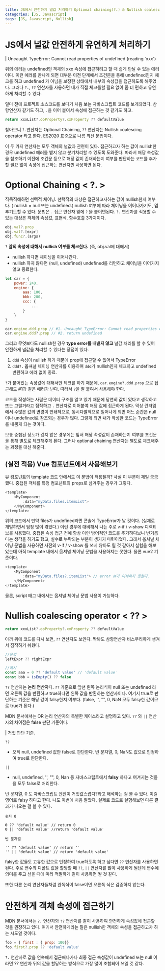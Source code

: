 ```yaml
---
title: JS에서 안전하게 널값 처리하기 Optional chaining(?.) & Nullish coalescing operator (??)
categories: [JS, Javascript]
tags: [JS, Javascript, Nullish]
---
```



# JS에서 널값 안전하게 유연하게 처리하기 

| Uncaught TypeError: Cannot read properties of undefined (reading 'xxx')

위의 에러는 undefined인 객체의 xxx 속성에 접근하려고 할 때 쉽게 만날 수 있는 에러이다. 이런 에러를 만나게 되면 대부분 이전 단계에서 조건문을 통해 undefined인지 체크를 하고 undefined 가 아님을 보장한 상태에서 내부의 속성값을 접근하도록 해주었다. 그러나 `?.`, `??` 연산자를 사용하면 내가 직접 체크를할 필요 없이 좀 더 편하고 유연하게 처리할 수 있다. 

얼마 전에 프로젝트 소스코드를 보다가 처음 보는 자바스크립트 코드를 보게되었다. 삼항연산자 같기도 하고, `.`을 이어 붙여서 속성에 접근하는 것 같기도 하고. 

```javascript
return xxxList?.ooProperty?.xxProperty ?? defaultValue
```

찾아보니 `?.`연산자는 Optional Chaining, `??` 연산자는 Nullish coalescing operator 라고 한다. ES2020 표준으로 나름 최신 문법이다. 

이 두 가지 연산자는 모두 객체의 널값과 관련이 있다. 접근하고자 하는 값이 nullish한 경우 undefined 에러를 뱉지 않고 분기처리할 수 있도록 도와준다. 따라서 해당 속성값을 참조하기 이전에 조건문 등으로 해당 값이 존재하는지 여부를 판단하는 코드를 추가할 필요 없이 속성에 접근하는 연산자만 사용하면 된다. 
# Optional Chaining < ?. >

직독직해하면 선택적 체이닝. 선택적의 대상은 접근하고자하는 값이 nullish한지 여부다. ( nullish = null 또는 undefined.)
nullish 여부에 따라 체이닝을 이어나가기도, 멈추기도할 수 있다.
문법은 `.` 접근 연산자 앞에 `?` 을 붙이면된다. `?.` 연산자를 적용할 수 있는 대상은 객체의 속성값, 표현식, 함수호출 3가지이다. 

```javascript
obj.val?.prop
obj.val?.[expr]
obj.func?.(args)

``` 
`?` **앞의 속성에 대해서 nullish 여부를 체크한다.** (즉, obj.val에 대해서)
  - nullish 하다면 체이닝을 이어나간다. 
  - nullish 하지 않다면 (null, undefined) undefined를 리턴하고 체이닝을 이어가지 않고 종료한다. 

```javascript
let car = { 
    power: 240, 
    engine: {
        aaa: 100, 
        bbb: 200, 
        ccc: {
            ...
        }
    }
}

car.engine.ddd.prop // #1. Uncaught TypeError: Cannot read properties of undefined (reading 'prop') 
car.engine.ddd?.prop // #2. return undefined
```

그리고 무엇보다도 nullish한 경우 **type error를 내뱉지 않고** 널값 처리를 할 수 있어 안전하게 널값을 처리할 수 있다는 장점이 있다. 

1. `ddd` 속성이 nullish 하기 때문에 prop에 접근할 수 없어서 TypeError 
2. `ddd?.` 옵셔널 체이닝 연산자를 이용하여 `ddd`가 nullish인지 체크하고 undefined 반환하고 에러 없이 종료. 

`?`가 붙어있는 속성값에 대해서만 체크를 하기 때문에,
`car.engine?.ddd.prop` 으로 접근해도 #1과 같은 에러가 난다. 따라서 `?`을 잘 붙여서 사용해야 한다. 

코드를 작성하는 사람은 데이터 구조를 알고 있기 때문에 당연히 값이 있다고 생각하고 또는 그럴거라고 짐작하고 `.` 연산자로 이어붙여 해당 값에 접근하게 된다. 막상 런타임에서 수많은 값의 변경이 연쇄적으로, 동시다발적으로 일어나게 되면 어느 순간은 null 이나 undefined로 참조되는 경우가 많다. 그렇게 되면 내가 작성한 코드는 TypeError를 내뿜게 되는 것이다. 

보통 중첩된 정도가 깊지 않은 경우에는 앞서 해당 속성값이 존재하는지 여부를 조건문을 통해 별도로 체크해주게 된다. 그러나 optional chaining 연산자는 별도로 체크해주는 과정을 대신 해준다. 

## (실전 적용) Vue 컴포넌트에서 사용해보기 

뷰 컴포넌트의 template 코드 안에서도 이 문법이 적용될까?
사실 이 부분이 제일 궁금했다. 중첩된 객체를 특정 컴포넌트의 props로 넘겨주는 경우가 그렇다. 

```javascript
<template>
    <MyComponent
        :data="myData.files.itemList">
    </MyComponent>
</template>
```
위의 코드에서 만약 files가 undefined라면 콘솔에 TypeError가 날 것이다. (실제로 개발하면서 엄청 많이 겪었다.) 이런 경우에 대비해서 나는 주로 v-if / v-show 디렉티브를 사용했다. 
중첩된 속성 접근 전에 항상 이런 방어적인 코드를 추가하다보니 번거롭다는 생각을 하기도 했고, 실수로 누락되는 부분이 생기기 마련이었다. 그래서 옵셔널 체이닝 문법을 사용하면 사전의 v-if / v-show 를 쓰지 않아도 될 것 같아서 실험을 해보았는데 아직 template 내에서 옵셔널 체이닝 문법을 사용하지는 못한다. 물론 vue2 기준이다.

```javascript
<template>
    <MyComponent
        :data="myData.files?.itemList"> // error 뷰가 이해하지 못한다.
    </MyComponent>
</template>
```
물론, script 태그 내에서는 옵셔널 체이닝 문법 사용이 가능하다.



# Nullish coalescing operator < ?? > 

```javascript
return xxxList?.ooProperty?.xxProperty ?? defaultValue
```
아까 위에 코드를 다시 보면, `??` 연산자도 보인다. 딱봐도 삼항연산자 비스무리하게 생겨서 짐작하기 쉬웠다. 

```javascript
//문법
leftExpr ?? rightExpr

//예시 
const aaa = 0 ?? 'default value' // 'default value'
const bbb = isEmpty() ?? false
```

`??` 연산자는 **논리 연산자**다. `??` 기준으로 앞선 왼쪽 논리식이 null 또는 undefined 라면 오른쪽 값을 반환하고 true하다면 왼쪽 값을 반환하는 연산자이다. 여기서 true로 판단하는 기준은 해당 값이 falsy한지 여부다. (false, '', "", 0, NaN 모두 falsy한 값이므로 true가 된다.) 

MDN 문서에서는 OR 논리 연산자의 특별한 케이스라고 설명하고 있다. `??` 와 `||` 연산자의 차이점은 false 판단 기준이다.

| 거짓 판단 기준. 

`??` 
   - 오직 null, undefined 값만 false로 판단한다. 빈 문자열, 0, NaN도 값으로 인정하여 true로 판단한다.

`||`
   - null, undefined, '', "", 0, Nan 등 자바스크립트에서 **falsy** 하다고 여겨지는 것들을 모두 false로 처리한다. 

빈 문자열, 0 도 자바스크립트 엔진이 거짓값스럽다?라고 해석하는 걸 볼 수 있다. 이걸 영어로 falsy 하다고 한다. 나도 이번에 처음 알았다. 실제로 코드로 실험해보면 다른 결과가 나오는 걸 볼 수 있다.

```javscript
숫자 0 

0 ?? 'default value' // return 0
0 || 'default value' //return 'default value'

빈 문자열

'' ?? 'default value' // return ''
'' || 'default value' // return 'default value'

```
falsy한 값들도 고유한 값으로 인정하여 true하도록 하고 싶다면 `??` 연산자를 사용하면 된다. 주로 변수의 디폴트 값을 할당할 때 `??`, `||` 연산자를 많이 사용하게 될텐데 변수에 의미를 주고 싶을 때에 따라 적절하게 같이 사용하면 될 것 같다. 

또한 다른 논리 연산자들처럼 왼쪽식이 false이면 오른쪽 식은 검증하지 않는다.


# 안전하게 객체 속성에 접근하기 
MDN 문서에서는 `?.` 연산자와 `??` 연산자를 같이 사용하여 안전하게 속성값에 접근할 것을 권장하고 있다. 여기서 안전하게라는 말은 nullish한 객체의 속성을 접근하고자 하는 시도일 것이다. 
```javascript
foo = { first : { prop: 100}}
foo.first?.prop ?? 'default value'
```
`?.` 연산자로 값을 연속해서 접근해나가다 최종 접근 속성값이 undefined 또는 null 이라면 ?? 연산자 뒤의 값을 할당하는 방식으로 가장 많이 조합되어 쓰일 것 같다. 


